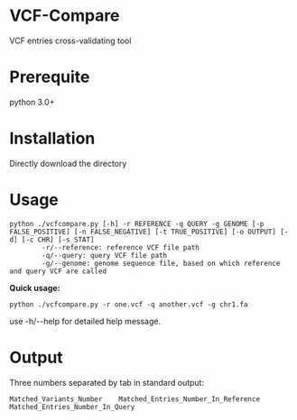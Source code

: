 # VCF-Compare
VCF entries cross-validating tool
# Prerequite
python 3.0+
# Installation
Directly download the directory
# Usage
```
python ./vcfcompare.py [-h] -r REFERENCE -q QUERY -g GENOME [-p FALSE_POSITIVE] [-n FALSE_NEGATIVE] [-t TRUE_POSITIVE] [-o OUTPUT] [-d] [-c CHR] [-s STAT]
		-r/--reference: reference VCF file path
		-q/--query: query VCF file path
		-g/--genome: genome sequence file, based on which reference and query VCF are called
```
**Quick usage:**
```
python ./vcfcompare.py -r one.vcf -q another.vcf -g chr1.fa
```
use -h/--help for detailed help message.

# Output
Three numbers separated by tab in standard output:
```
Matched_Variants_Number    Matched_Entries_Number_In_Reference    Matched_Entries_Number_In_Query
```


